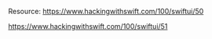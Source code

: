 Resource: https://www.hackingwithswift.com/100/swiftui/50

https://www.hackingwithswift.com/100/swiftui/51
